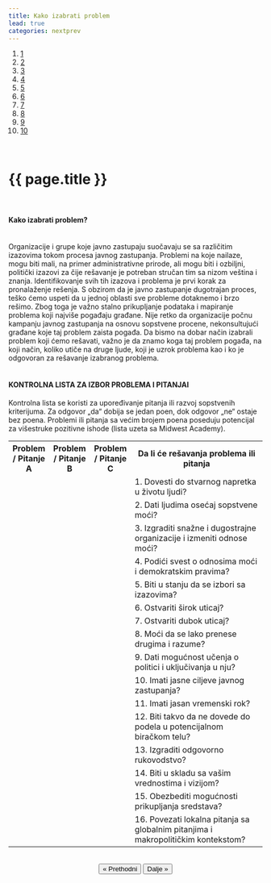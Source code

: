 ```yaml
---
title: Kako izabrati problem
lead: true
categories: nextprev                        
---
```

<ol class="progtrckr" data-progtrckr-steps="11">
    <a href="{{site.baseurl}}/stranice/uvod/" class="add-tooltip"  data-toggle="tooltip" data-placement="bottom" class="red-tooltip" data-original-title="Uvod">
    <li class="progtrckr-done">1 </li> </a>
    <a href="{{site.baseurl}}/stranice/definisanje-budzetskog-zastupanja-i-uloga-civilnog-drustva/" class="add-tooltip"  data-toggle="tooltip" data-placement="bottom" class="red-tooltip" data-original-title="Definisanje budžetskog zastupanja i uloga civilnog društva">
    <li class="progtrckr-done">2 </li> </a>
    <a href="{{site.baseurl}}/stranice/definicije-osnovnih-pojmova/" class="add-tooltip"  data-toggle="tooltip" data-placement="bottom" class="red-tooltip" data-original-title="Definicije osnovnih pojmova">
    <li class="progtrckr-done">3 </li> </a>
    <a href="{{site.baseurl}}/stranice/institucionalni-okvir-i-nadleznosti-lokalne-samouprave/" class="add-tooltip"  data-toggle="tooltip" data-placement="bottom" class="red-tooltip" data-original-title="Institucionalni okvir i nadležnosti lokalne samouprave">
    <li class="progtrckr-done">4 </li> </a>
    <a href="{{site.baseurl}}/stranice/analiza-budzeta/" class="add-tooltip"  data-toggle="tooltip" data-placement="bottom" class="red-tooltip" data-original-title="Analiza Budgžeta">
    <li class="progtrckr-done">5 </li> </a>
    <a href="{{site.baseurl}}/stranice/kako-izabrati-problem/" class="add-tooltip"  data-toggle="tooltip" data-placement="bottom" class="red-tooltip" data-original-title="Kako izabrati problem">
    <li class="progtrckr-done">6 </li> </a>
    <a href="{{site.baseurl}}/stranice/analiza-aktera/" class="add-tooltip"  data-toggle="tooltip" data-placement="bottom" class="red-tooltip" data-original-title="Analiza aktera">
    <li class="progtrckr-todo">7 </li> </a>
    <a href="{{site.baseurl}}/stranice/2-pretpostavke-i-6-hipoteza-budzetskog-zagovaranja/" class="add-tooltip"  data-toggle="tooltip" data-placement="bottom" class="red-tooltip" data-original-title="2 pretpostavke i 6 hipoteza budžetskog zagovaranja">
    <li class="progtrckr-todo">8 </li> </a>
    <a href="{{site.baseurl}}/stranice/izgradnja-baze-za-budzetsko-zagovaranje/" class="add-tooltip"  data-toggle="tooltip" data-placement="bottom" class="red-tooltip" data-original-title="Izgradnja baze za budžetsko zagovaranje">
    <li class="progtrckr-todo">9</li> </a>
    <a href="{{site.baseurl}}/stranice/kampanja/" class="add-tooltip"  data-toggle="tooltip" data-placement="bottom" class="red-tooltip" data-original-title="Kampanja">
    <li class="progtrckr-todo">10</li> </a>
</ol>
<br/>

<h1 class="post-title">{{ page.title }}</h1>

<br/>

<div class="justify">
<h4>Kako izabrati problem? </h4> <br/>
Organizacije i grupe koje javno zastupaju suočavaju se sa različitim izazovima tokom procesa javnog zastupanja. Problemi na koje nailaze, mogu biti mali, na primer administrativne prirode, ali mogu biti i ozbiljni, politički izazovi za čije rešavanje je potreban stručan tim sa nizom veština i znanja.  Identifikovanje svih tih izazova i problema je prvi korak za pronalaženje rešenja. S obzirom da je javno zastupanje dugotrajan proces, teško ćemo uspeti da u jednoj oblasti sve probleme dotaknemo i brzo rešimo. Zbog toga je važno stalno prikupljanje podataka i mapiranje problema koji najviše pogađaju građane. Nije retko da organizacije počnu kampanju javnog zastupanja na osnovu sopstvene procene, nekonsultujući građane koje taj problem zaista pogađa. Da bismo na dobar način izabrali problem koji ćemo rešavati, važno je da znamo koga taj problem pogađa, na koji način, koliko utiče na druge ljude, koji je uzrok problema kao i ko je odgovoran za rešavanje izabranog problema. <br/>
<br/>
<h4>KONTROLNA LISTA ZA IZBOR PROBLEMA I PITANJAI </h4>

Kontrolna lista se koristi za upoređivanje pitanja ili razvoj sopstvenih kriterijuma. Za odgovor „da“ dobija se jedan poen, dok odgovor „ne“ ostaje bez poena. Problemi ili pitanja sa većim brojem poena poseduju potencijal za višestruke pozitivne ishode (lista uzeta sa Midwest Academy). <br/>
<table style="width:100%">
    <tr>
        <th width="15%">Problem / Pitanje A</th>
        <th width="15%">Problem / Pitanje B</th>
        <th width="15%">Problem / Pitanje C</th>
        <th width="55%">Da li će rešavanja problema ili pitanja</th>
    </tr>
    <tr>
        <td></td>
        <td></td>
        <td></td>
        <td>1. Dovesti do stvarnog napretka u životu ljudi? </td>
   </tr>
   <tr>
        <td></td>
        <td></td>
        <td></td>
        <td>2. Dati ljudima osećaj sopstvene moći? </td>
   </tr>
   <tr>
        <td></td>
        <td></td>
        <td></td>
        <td>3. Izgraditi snažne i dugostrajne organizacije i izmeniti odnose moći?</td>
   </tr>
   <tr>
        <td></td>
        <td></td>
        <td></td>
        <td>4. Podići svest o odnosima moći i demokratskim pravima?</td>
   </tr>
   <tr>
        <td></td>
        <td></td>
        <td></td>
        <td>5. Biti u stanju da se izbori sa izazovima?</td>
   </tr>
   <tr>
        <td></td>
        <td></td>
        <td></td>
        <td>6. Ostvariti širok uticaj? </td>
   </tr>
   <tr>
        <td></td>
        <td></td>
        <td></td>
        <td>7. Ostvariti dubok uticaj? </td>
   </tr>
   <tr>
        <td></td>
        <td></td>
        <td></td>
        <td>8. Moći da se lako prenese drugima i razume?</td>
   </tr>
   <tr>
        <td></td>
        <td></td>
        <td></td>
        <td>9. Dati mogućnost učenja o politici i uključivanja u nju? </td>
   </tr>
   <tr>
        <td></td>
        <td></td>
        <td></td>
        <td>10. Imati jasne ciljeve javnog zastupanja? </td>
   </tr>
   <tr>
        <td></td>
        <td></td>
        <td></td>
        <td>11. Imati jasan vremenski rok? </td>
   </tr>
   <tr>
        <td></td>
        <td></td>
        <td></td>
        <td>12. Biti takvo da ne dovede do podela u potencijalnom biračkom telu? </td>
   </tr>
   <tr>
        <td></td>
        <td></td>
        <td></td>
        <td>13. Izgraditi odgovorno rukovodstvo?</td>
   </tr>
   <tr>
        <td></td>
        <td></td>
        <td></td>
        <td>14. Biti u skladu sa vašim vrednostima i vizijom? </td>
   </tr>
   <tr>
        <td></td>
        <td></td>
        <td></td>
        <td>15. Obezbediti mogućnosti prikupljanja sredstava?</td>
   </tr>
   <tr>
        <td></td>
        <td></td>
        <td></td>
        <td>16. Povezati lokalna pitanja sa globalnim pitanjima i makropolitičkim kontekstom?</td>
   </tr>
</table>
</div>

<br/>

<div align="center">
    <button id="prev"> « Prethodni</button>
    <button id="next">Dalje » </button> 
</div>